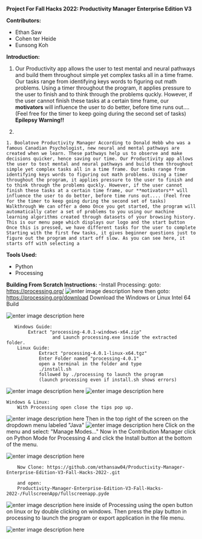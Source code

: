 ﻿**Project For Fall Hacks 2022:
Productivity Manager Enterprise Edition V3**

**Contributors:**
 - Ethan Saw
 - Cohen ter Heide
 - Eunsong Koh

**Introduction:**

1.  Our Productivity app allows the user to test mental and neural pathways and build them throughout simple yet complex tasks all in a time frame. Our tasks range from identifying keys words to figuring out math problems. Using a timer throughout the program, it applies pressure to the user to finish and to think through the problems quckly. However, if the user cannot finish these tasks at a certain time frame, our **motivators** will influence the user to do better, before time runs out.... (Feel free for the timer to keep going during the second set of tasks) **Epilepsy Warning!!**
    
2.  
    
    1. Boolatove Productivity Manager According to Donald Hebb who was a famous Canadian Psychologist, new neural and mental pathways are created when we learn. These pathways help us to observe and make decisions quicker, hence saving our time. Our Productivity app allows the user to test mental and neural pathways and build them throughout simple yet complex tasks all in a time frame. Our tasks range from identifying keys words to figuring out math problems. Using a timer throughout the program, it applies pressure to the user to finish and to think through the problems quckly. However, if the user cannot finish these tasks at a certain time frame, our **motivators** will influence the user to do better, before time runs out.... (Feel free for the timer to keep going during the second set of tasks) Walkthrough We can offer a demo Once you get started, the program will automatically cater a set of problems to you using our machine learning algorithms created through datasets of your browsing history. This is our menu page which displays our logo and the start button Once this is pressed, we have different tasks for the user to complete Starting with the first few tasks, it gives beginner questions just to figure out the program and start off slow. As you can see here, it starts off with selecting a

**Tools Used:**
 - Python
 - Processing
 
 **Building From Scratch Instructions:**
 -Install Processing:
	 goto: https://processing.org/
	 ![enter image description here](https://lumpology.com/wp-content/uploads/2022/10/Screenshot-from-2022-10-15-17-36-40.png)
	 then goto: https://processing.org/download
	 Download the Windows or Linux Intel 64 Build
  
![enter image description here](https://lumpology.com/wp-content/uploads/2022/10/Screenshot-from-2022-10-15-17-37-40.png)

       Windows Guide:
		    Extract "processing-4.0.1-windows-x64.zip"
	            	 and Launch processing.exe inside the extracted folder.
        Linux Guide:
    		    Extract "processing-4.0.1-linux-x64.tgz"
        		Enter Folder named "processing-4.0.1"
        		open a terminal in the folder and type
        		./install.sh
        		followed by ./processing to launch the program
        		(launch processing even if install.sh shows errors)
        		

![enter image description here](https://lumpology.com/wp-content/uploads/2022/10/Screenshot-from-2022-10-15-17-42-41.png)
	![enter image description here](https://lumpology.com/wp-content/uploads/2022/10/Screenshot-from-2022-10-15-17-46-10.png)
	

    Windows & Linux:
		With Processing open close the tips pop up.
		

![enter image description here](https://lumpology.com/wp-content/uploads/2022/10/Screenshot-from-2022-10-15-17-46-41.png)
		Then in the top right of the screen on the dropdown menu labeled "Java"
		![enter image description here](https://lumpology.com/wp-content/uploads/2022/10/Screenshot-from-2022-10-15-17-47-08.png)
		Click on the menu and select: "Manage Modes..."
		Now in the Contribution Manager click on Python Mode for Processing 4
		and click the Install button at the bottom of the menu.
		

![enter image description here](https://lumpology.com/wp-content/uploads/2022/10/Screenshot-from-2022-10-15-17-47-28.png)
		
		Now Clone: https://github.com/ethansaw04/Productivity-Manager-Enterprise-Edition-V3-Fall-Hacks-2022-.git
		
		and open:
		Productivity-Manager-Enterprise-Edition-V3-Fall-Hacks-2022-/FullscreenApp/fullscreenapp.pyde
		

![enter image description here](https://lumpology.com/wp-content/uploads/2022/10/Screenshot-from-2022-10-15-17-48-27.png)
		inside of Processing using the open button on linux or by double clicking on windows.
		Then press the play button in processing to launch the program or export application in the file menu.
		

![enter image description here](https://lumpology.com/wp-content/uploads/2022/10/Screenshot-from-2022-10-15-17-48-42.png)


